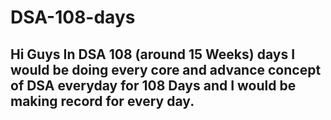 # DSA-108-days
## Hi Guys In DSA 108 (around 15 Weeks) days I would be doing every core and advance concept of DSA everyday for 108 Days and I would be making record for every day.
